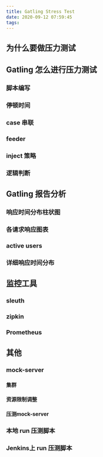 ```yaml
---
title: Gatling Stress Test
date: 2020-09-12 07:59:45
tags:
---
```


## 为什么要做压力测试

## Gatling 怎么进行压力测试
### 脚本编写
### 停顿时间
### case 串联
### feeder
### inject 策略
### 逻辑判断


## Gatling 报告分析
### 响应时间分布柱状图
### 各请求响应图表
### active users
### 详细响应时间分布


## 监控工具
### sleuth
### zipkin
### Prometheus


## 其他
### mock-server
#### 集群
#### 资源限制调整
#### 压测mock-server

### 本地 run 压测脚本
### Jenkins上 run 压测脚本

